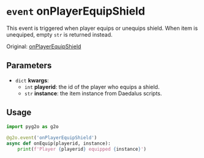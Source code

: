 # `event` onPlayerEquipShield
This event is triggered when player equips or unequips shield. When item is unequiped, empty `str` is returned instead.

Original: [onPlayerEquipShield](https://gothicmultiplayerteam.gitlab.io/docs/0.3.0/script-reference/server-events/player/onPlayerEquipShield/)

## Parameters
* `dict` **kwargs**:
    * `int` **playerid**: the id of the player who equips a shield.
    * `str` **instance**: the item instance from Daedalus scripts.
    
## Usage
```python
import pyg2o as g2o
        
@g2o.event('onPlayerEquipShield')
async def onEquip(playerid, instance):
    print(f'Player {playerid} equipped {instance}')
```